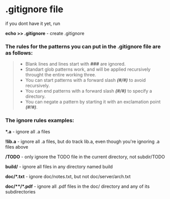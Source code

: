 # .gitignore file

if you dont have it yet, run

**echo >> .gitignore** - create .gitignore

### The rules for the patterns you can put in the .gitignore file are as follows:

> - Blank lines and lines start with **_###_** are ignored.
> - Standart glob patterns work, and will be applied recursively throught the entire working three.
> - You can start patterns with a forward slash **_(#/#)_** to avoid recursively.
> - You can end patterns with a forward slash **_(#/#)_** to specify a directory.
> - You can negate a pattern by starting it with an exclamation point **_(#!#)_**.

### The ignore rules examples:

**\*.a** - ignore all .a files

**!lib.a** - ignore all .a files, but do track lib.a, even though you're ignoring .a files above

**/TODO** - only ignore the TODO file in the current directory, not subdir/TODO

**build/** - ignore all files in any directory named build

**doc/\*.txt** - ignore doc/notes.txt, but not doc/server/arch.txt

**doc/\*\*/\*.pdf** - ignore all .pdf files in the doc/ directory and any of its subdirectories
